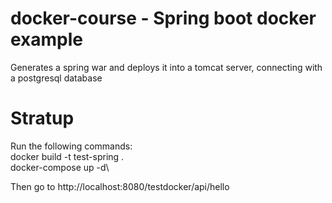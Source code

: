 # docker-course - Spring boot docker example
Generates a spring war and deploys it into a tomcat server, connecting with a postgresql database

# Stratup
Run the following commands:\
docker build -t test-spring .\
docker-compose up -d\

Then go to http://localhost:8080/testdocker/api/hello



